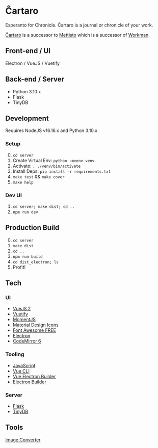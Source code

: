 # Ĉartaro
Esperanto for Chronicle. Ĉartaro is a journal or chronicle of your work.

[Ĉartaro](https://github.com/ccaroon/cartaro) is a successor to
[Mettisto](https://github.com/ccaroon/metiisto) which is a successor of
[Workman](https://github.com/ccaroon/workman).

## Front-end / UI
Electron / VueJS / Vuetify

## Back-end / Server
* Python 3.10.x
* Flask
* TinyDB

## Development
Requires NodeJS v16.16.x and Python 3.10.x

### Setup
0. `cd server`
1. Create Virtual Env: `python -mvenv venv`
2. Activate: `. ./venv/bin/activate`
3. Install Deps: `pip install -r requirements.txt`
4. `make test` && `make cover`
5. `make help`

### Dev UI
1. `cd server; make dist; cd ..`
2. `npm run dev`

## Production Build
0. `cd server`
1. `make dist`
2. `cd ..`
3. `npm run build`
4. `cd dist_electron; ls`
5. Profit!

## Tech
### UI
* [VueJS 2](https://v2.vuejs.org/)
* [Vuetify](https://vuetifyjs.com/en/introduction/why-vuetify/#feature-guides)
* [MomentJS](https://fontawesome.com/icons)
* [Material Design Icons](https://materialdesignicons.com/)
* [Font Awesome FREE](https://fontawesome.com/icons)
* [Electron](https://www.electronjs.org/)
* [CodeMirror 6](https://codemirror.net/)

### Tooling
* [JavaScript](https://developer.mozilla.org/en-US/docs/Web/JavaScript)
* [Vue CLI](https://cli.vuejs.org/)
* [Vue Electron Builder](https://nklayman.github.io/vue-cli-plugin-electron-builder/)
* [Electron Builder](https://www.electron.build/)

### Server
* [Flask](https://flask.palletsprojects.com/en/2.0.x/)
* [TinyDB](https://tinydb.readthedocs.io/en/latest/index.html)

## Tools
[Image Converter](https://anyconv.com/png-to-icns-converter/)
